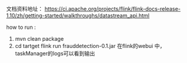 文档资料地址：
https://ci.apache.org/projects/flink/flink-docs-release-1.10/zh/getting-started/walkthroughs/datastream_api.html

how to run :

1. mvn clean package
2.  cd tartget
    flink run  frauddetection-0.1.jar
    在flink的webui 中，taskManager的logs可以看到输出
